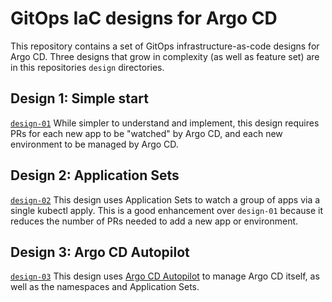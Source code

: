 # GitOps IaC designs for Argo CD

This repository contains a set of GitOps infrastructure-as-code designs for Argo CD. Three designs that grow in complexity (as well as feature set) are in this repositories `design` directories.

## Design 1: Simple start

[`design-01`](./design-01/) While simpler to understand and implement, this design requires PRs for each new app to be "watched" by Argo CD, and each new environment to be managed by Argo CD.

## Design 2: Application Sets

[`design-02`](./design-02/) This design uses Application Sets to watch a group of apps via a single kubectl apply. This is a good enhancement over `design-01` because it reduces the number of PRs needed to add a new app or environment.

## Design 3: Argo CD Autopilot

[`design-03`](./design-03/) This design uses [Argo CD Autopilot](https://github.com/argoproj-labs/argocd-autopilot) to manage Argo CD itself, as well as the namespaces and Application Sets.
